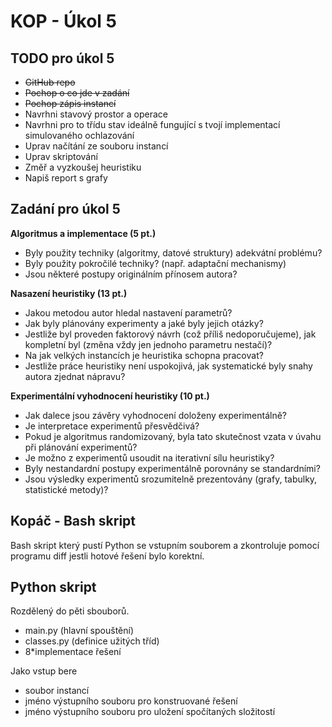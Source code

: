 KOP - Úkol 5
============
## TODO pro úkol 5
- ~~GitHub repo~~
- ~~Pochop o co jde v zadání~~
- ~~Pochop zápis instancí~~ 
- Navrhni stavový prostor a operace 
- Navrhni pro to třídu stav ideálně fungující s tvojí implementací simulovaného ochlazování 
- Uprav načítání ze souboru instancí 
- Uprav skriptování 
- Změř a vyzkoušej heuristiku 
- Napiš report s grafy

## Zadání pro úkol 5
**Algoritmus a implementace (5 pt.)**
  - Byly použity techniky (algoritmy, datové struktury) adekvátní problému?
  - Byly použity pokročilé techniky? (např. adaptační mechanismy)
  - Jsou některé postupy originálním přínosem autora?

**Nasazení heuristiky (13 pt.)** 
- Jakou metodou autor hledal nastavení parametrů?
- Jak byly plánovány experimenty a jaké byly jejich otázky?
- Jestliže byl proveden faktorový návrh (což příliš nedoporučujeme), jak kompletní byl (změna vždy jen jednoho parametru nestačí)?
- Na jak velkých instancích je heuristika schopna pracovat?
- Jestliže práce heuristiky není uspokojivá, jak systematické byly snahy autora zjednat nápravu?

**Experimentální vyhodnocení heuristiky (10 pt.)**
- Jak dalece jsou závěry vyhodnocení doloženy experimentálně?
- Je interpretace experimentů přesvědčivá?
- Pokud je algoritmus randomizovaný, byla tato skutečnost vzata v úvahu při plánování experimentů?
- Je možno z experimentů usoudit na iterativní sílu heuristiky?
- Byly nestandardní postupy experimentálně porovnány se standardními?
- Jsou výsledky experimentů srozumitelně prezentovány (grafy, tabulky, statistické metody)?


## Kopáč - Bash skript
Bash skript který pustí Python se vstupním souborem a zkontroluje pomocí programu diff jestli hotové řešení bylo korektní.

## Python skript
Rozdělený do pěti sbouborů.
 - main.py (hlavní spouštění)
 - classes.py (definice užitých tříd)
 - 8*implementace řešení

Jako vstup bere 
- soubor instancí
- jméno výstupního souboru pro konstruované řešení
- jméno výstupního souboru pro uložení spočítaných složitostí
